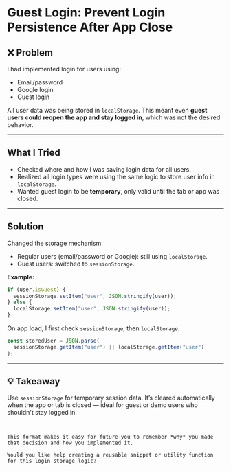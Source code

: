 #  Guest Login: Prevent Login Persistence After App Close

## ❌ Problem

I had implemented login for users using:
- Email/password
- Google login
- Guest login

All user data was being stored in `localStorage`. This meant even **guest users could reopen the app and stay logged in**, which was not the desired behavior.

---

##  What I Tried

- Checked where and how I was saving login data for all users.
- Realized all login types were using the same logic to store user info in `localStorage`.
- Wanted guest login to be **temporary**, only valid until the tab or app was closed.

---

##  Solution

Changed the storage mechanism:
- Regular users (email/password or Google): still using `localStorage`.
- Guest users: switched to `sessionStorage`.

**Example:**

```js
if (user.isGuest) {
  sessionStorage.setItem("user", JSON.stringify(user));
} else {
  localStorage.setItem("user", JSON.stringify(user));
}
````

On app load, I first check `sessionStorage`, then `localStorage`.

```js
const storedUser = JSON.parse(
  sessionStorage.getItem("user") || localStorage.getItem("user")
);
```

-----

## 💡 Takeaway

Use `sessionStorage` for temporary session data. It’s cleared automatically when the app or tab is closed — ideal for guest or demo users who shouldn't stay logged in.

```


This format makes it easy for future-you to remember *why* you made that decision and how you implemented it.

Would you like help creating a reusable snippet or utility function for this login storage logic?

